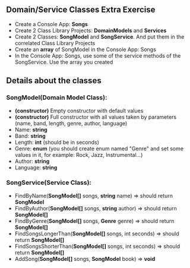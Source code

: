 ## Domain/Service Classes Extra Exercise

* Create a Console App: **Songs**
* Create 2 Class Library Projects: **DomainModels** and **Services**
* Create 2 Classes: **SongModel** and **SongService**. And put them in the correlated Class Library Projects
* Create an **array** of SongModel in the Console App: Songs
* In the Console App: Songs, use some of the service methods of the SongService. Use the array you created 

## Details about the classes

### SongModel(Domain Model Class):
* **(constructor)** Empty constructor with default values
* **(constructor)** Full constructor with all values taken by parameters (name, band, length, genre, author, language)
* Name: **string**
* Band: **string**
* Length: **int** (should be in seconds)
* Genre: **enum** (you should create enum named "Genre" and set some values in it, for example: Rock, Jazz, Instrumental...)
* Author: **string**
* Language: **string**

### SongService(Service Class):
* FindByName(**SongModel[]** songs, **string** name) => should return **SongModel**
* FindByAuthor(**SongModel[]** songs, **string** author) => should return **SongModel[]**
* FindByGenre(**SongModel[]** songs, **Genre** genre) => should return **SongModel[]**
* FindSongsLongerThan(**SongModel[]** songs, int seconds) => should return **SongModel[]**
* FindSongsShorterThan(**SongModel[]** songs, int seconds) => should return **SongModel[]**
* AddSong(**SongModel[]** songs, **SongModel** book) => **void**
